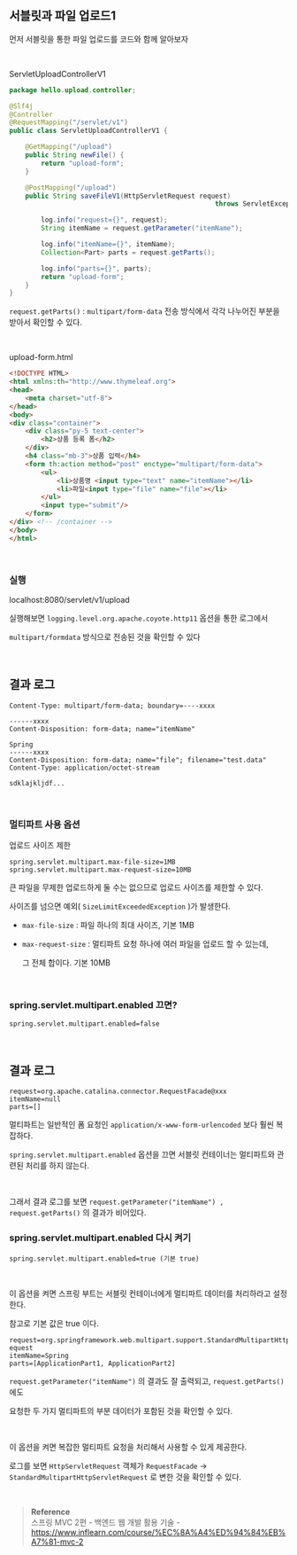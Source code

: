 ## 서블릿과 파일 업로드1

먼저 서블릿을 통한 파일 업로드를 코드와 함께 알아보자

<br/>

ServletUploadControllerV1

```java
package hello.upload.controller;

@Slf4j
@Controller
@RequestMapping("/servlet/v1")
public class ServletUploadControllerV1 {

    @GetMapping("/upload")
    public String newFile() {
        return "upload-form";
    }

    @PostMapping("/upload")
    public String saveFileV1(HttpServletRequest request) 
													throws ServletException, IOException {

        log.info("request={}", request);
        String itemName = request.getParameter("itemName");

        log.info("itemName={}", itemName);
        Collection<Part> parts = request.getParts();

        log.info("parts={}", parts);
        return "upload-form";
    }
}
```

`request.getParts()` : `multipart/form-data` 전송 방식에서 각각 나누어진 부분을 받아서 확인할 수 있다.

<br/>

upload-form.html

```html
<!DOCTYPE HTML>
<html xmlns:th="http://www.thymeleaf.org">
<head>
    <meta charset="utf-8">
</head>
<body>
<div class="container">
    <div class="py-5 text-center">
        <h2>상품 등록 폼</h2>
    </div>
    <h4 class="mb-3">상품 입력</h4>
    <form th:action method="post" enctype="multipart/form-data">
        <ul>
            <li>상품명 <input type="text" name="itemName"></li>
            <li>파일<input type="file" name="file"></li>
        </ul>
        <input type="submit"/>
    </form>
</div> <!-- /container -->
</body>
</html>
```

<br/>

### 실행

localhost:8080/servlet/v1/upload

실행해보면 `logging.level.org.apache.coyote.http11` 옵션을 통한 로그에서 

`multipart/formdata` 방식으로 전송된 것을 확인할 수 있다

<br/>

## 결과 로그

```
Content-Type: multipart/form-data; boundary=----xxxx

------xxxx
Content-Disposition: form-data; name="itemName"

Spring
------xxxx
Content-Disposition: form-data; name="file"; filename="test.data"
Content-Type: application/octet-stream

sdklajkljdf...
```

<br/>

### 멀티파트 사용 옵션

업로드 사이즈 제한

```
spring.servlet.multipart.max-file-size=1MB
spring.servlet.multipart.max-request-size=10MB
```

큰 파일을 무제한 업로드하게 둘 수는 없으므로 업로드 사이즈를 제한할 수 있다.

사이즈를 넘으면 예외( `SizeLimitExceededException` )가 발생한다.

- `max-file-size` : 파일 하나의 최대 사이즈, 기본 1MB
- `max-request-size` : 멀티파트 요청 하나에 여러 파일을 업로드 할 수 있는데,
    
    그 전체 합이다. 기본 10MB
    
<br/>    

### spring.servlet.multipart.enabled 끄면?

```
spring.servlet.multipart.enabled=false
```

<br/>

## 결과 로그

```
request=org.apache.catalina.connector.RequestFacade@xxx
itemName=null
parts=[]
```

멀티파트는 일반적인 폼 요청인 `application/x-www-form-urlencoded` 보다 훨씬 복잡하다.

`spring.servlet.multipart.enabled` 옵션을 끄면 서블릿 컨테이너는 멀티파트와 관련된 처리를 하지 않는다.

<br/>

그래서 결과 로그를 보면 `request.getParameter("itemName") , request.getParts()` 의 결과가
비어있다.

### spring.servlet.multipart.enabled 다시 켜기

```
spring.servlet.multipart.enabled=true (기본 true)
```

<br/>

이 옵션을 켜면 스프링 부트는 서블릿 컨테이너에게 멀티파트 데이터를 처리하라고 설정한다. 

참고로 기본 값은 true 이다.

```
request=org.springframework.web.multipart.support.StandardMultipartHttpServletR
equest
itemName=Spring
parts=[ApplicationPart1, ApplicationPart2]
```

`request.getParameter("itemName")` 의 결과도 잘 출력되고, `request.getParts()` 에도 

요청한 두 가지 멀티파트의 부분 데이터가 포함된 것을 확인할 수 있다. 

<br/>

이 옵션을 켜면 복잡한 멀티파트 요청을 처리해서 사용할 수 있게 제공한다.

로그를 보면 `HttpServletRequest` 객체가 `RequestFacade` →
`StandardMultipartHttpServletRequest` 로 변한 것을 확인할 수 있다.

<br/>

>**Reference** <br/>스프링 MVC 2편 - 백엔드 웹 개발 활용 기술 - https://www.inflearn.com/course/%EC%8A%A4%ED%94%84%EB%A7%81-mvc-2